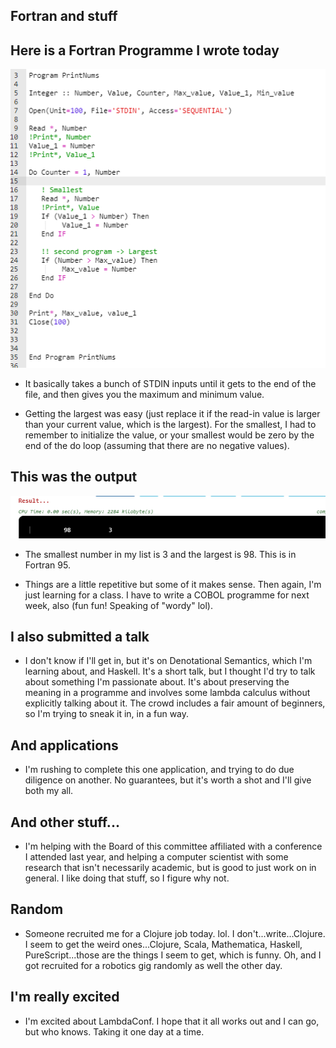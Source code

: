## Fortran and stuff

## Here is a Fortran Programme I wrote today

<img src="/images/fortrans/f_001.png" width="600">

- It basically takes a bunch of STDIN inputs until it gets to the end of the file,
  and then gives you the maximum and minimum value. 
  
- Getting the largest was easy (just replace it if the read-in value is larger than your current value, which
  is the largest). For the smallest, I had to remember to initialize the value, or your smallest would be 
  zero by the end of the do loop (assuming that there are no negative values).
  
## This was the output

<img src="/images/fortrans/f_002.png" width="800">

- The smallest number in my list is 3 and the largest is 98. This is in Fortran 95.
  
- Things are a little repetitive but some of it makes sense. Then again, I'm just learning
  for a class. I have to write a COBOL programme for next week, also (fun fun! Speaking of 
  "wordy" lol).

## I also submitted a talk

- I don't know if I'll get in, but it's on Denotational Semantics, which I'm learning about,
  and Haskell. It's a short talk, but I thought I'd try to talk about something I'm 
  passionate about. It's about preserving the meaning in a programme and involves some lambda calculus
  without explicitly talking about it. The crowd includes a fair amount of beginners, so I'm trying 
  to sneak it in, in a fun way.
  
## And applications

- I'm rushing to complete this one application, and trying to do due diligence on another.
  No guarantees, but it's worth a shot and I'll give both my all. 
  
## And other stuff...

- I'm helping with the Board of this committee affiliated with a conference I attended last year, and helping a 
  computer scientist with some research that isn't necessarily academic, but 
  is good to just work on in general. I like doing that stuff, so I figure why not. 
  
## Random

- Someone recruited me for a Clojure job today. lol. I don't...write...Clojure. 
  I seem to get the weird ones...Clojure, Scala, Mathematica, Haskell, PureScript...those 
  are the things I seem to get, which is funny. Oh, and I got recruited for a robotics gig
  randomly as well the other day. 
  
## I'm really excited

- I'm excited about LambdaConf. I hope that it all works out and I can go, but who knows. 
  Taking it one day at a time.
